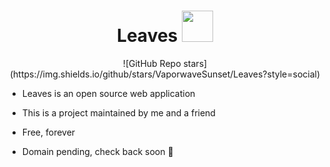 <h1 align="center">
    <span>Leaves</span>
  <img width="auto" height="50px" src="https://github.com/VaporwaveSunset/Leaves/blob/main/images/Leaf.png"/>
</h1>

<div align="center">
    ![GitHub Repo stars](https://img.shields.io/github/stars/VaporwaveSunset/Leaves?style=social)
</div>

- Leaves is an open source web application
- This is a project maintained by me and a friend
- Free, forever

- Domain pending, check back soon 🎉
